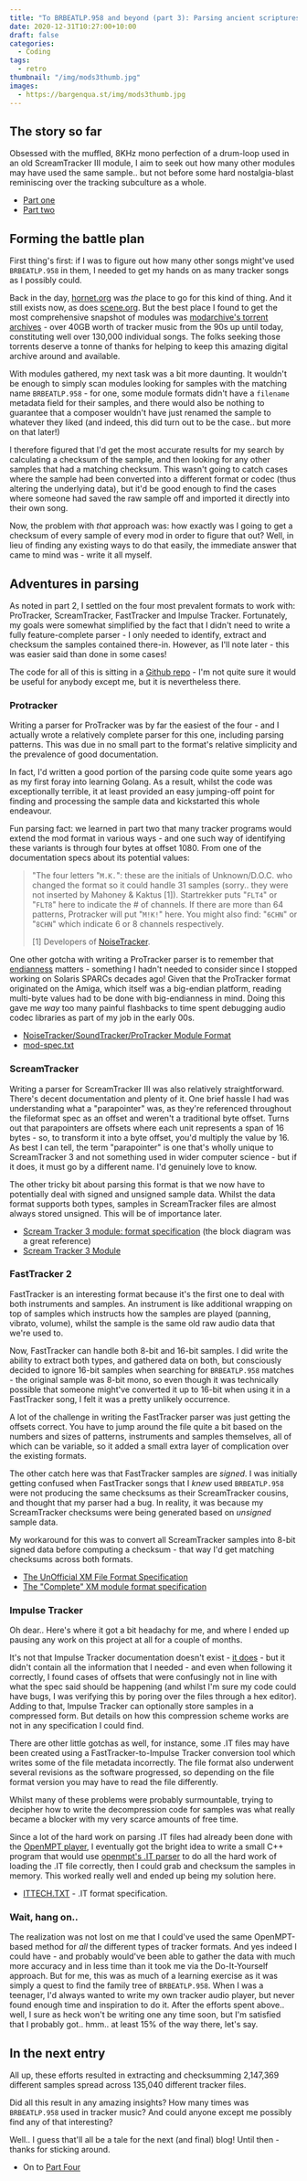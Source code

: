 ```yaml
---
title: "To BRBEATLP.958 and beyond (part 3): Parsing ancient scriptures"
date: 2020-12-31T10:27:00+10:00
draft: false
categories:
  - Coding
tags:
  - retro
thumbnail: "/img/mods3thumb.jpg"
images:
  - https://bargenqua.st/img/mods3thumb.jpg
---
```


## The story so far

Obsessed with the muffled, 8KHz mono perfection of a drum-loop used in an old ScreamTracker III module, I aim to seek out how many other modules may have used the same sample.. but not before some hard nostalgia-blast reminiscing over the tracking subculture as a whole.

- [Part one](../mods-1)
- [Part two](../mods-2)

## Forming the battle plan

First thing's first: if I was to figure out how many other songs might've used `BRBEATLP.958` in them, I needed to get my hands on as many tracker songs as I possibly could.

Back in the day, [hornet.org](https://hornet.org) was _the_ place to go for this kind of thing. And it still exists now, as does [scene.org](https://files.scene.org/browse/music/). But the best place I found to get the most comprehensive snapshot of modules was [modarchive's torrent archives](http://tracker.modarchive.org/) - over 40GB worth of tracker music from the 90s up until today,  constituting well over 130,000 individual songs. The folks seeking those torrents deserve a tonne of thanks for helping to keep this amazing digital archive around and available.

With modules gathered, my next task was a bit more daunting. It wouldn't be enough to simply scan modules looking for samples with the matching name `BRBEATLP.958` - for one, some module formats didn't have a `filename` metadata field for their samples, and there would also be nothing to guarantee that a composer wouldn't have just renamed the sample to whatever they liked (and indeed, this did turn out to be the case.. but more on that later!)

I therefore figured that I'd get the most accurate results for my search by calculating a checksum of the sample, and then looking for any other samples that had a matching checksum. This wasn't going to catch cases where the sample had been converted into a different format or codec (thus altering the underlying data), but it'd be good enough to find the cases where someone had saved the raw sample off and imported it directly into their own song.

Now, the problem with _that_ approach was: how exactly was I going to get a checksum of every sample of every mod in order to figure that out? Well, in lieu of finding any existing ways to do that easily, the immediate answer that came to mind was - write it all myself.

## Adventures in parsing

As noted in part 2, I settled on the four most prevalent formats to work with: ProTracker, ScreamTracker, FastTracker and Impulse Tracker. Fortunately, my goals were somewhat simplified by the fact that I didn't need to write a fully feature-complete parser - I only needed to identify, extract and checksum the samples contained there-in. However, as I'll note later - this was easier said than done in some cases! 

The code for all of this is sitting in a [Github repo](https://github.com/mrbarge/go-mod) - I'm not quite sure it would be useful for anybody except me, but it is nevertheless there. 

### Protracker 

Writing a parser for ProTracker was by far the easiest of the four - and I actually wrote a relatively complete parser for this one, including parsing patterns. This was due in no small part to the format's relative simplicity and the prevalence of good documentation.

In fact, I'd written a good portion of the parsing code quite some years ago as my first foray into learning Golang. As a result, whilst the code was exceptionally terrible, it at least provided an easy jumping-off point for finding and processing the sample data and kickstarted this whole endeavour.

Fun parsing fact: we learned in part two that many tracker programs would extend the mod format in various ways - and one such way of identifying these variants is through four bytes at offset 1080. From one of the documentation specs about its potential values: 

> "The four letters "`M.K.`": these are the initials of Unknown/D.O.C. who changed the format so it could handle 31 samples (sorry.. they were not inserted by Mahoney & Kaktus [1]). Startrekker puts "`FLT4`" or "`FLT8`" here to indicate the # of channels. If there are more than 64 patterns, Protracker will put "`M!K!`" here. You might also find: "`6CHN`" or "`8CHN`" which indicate 6 or 8 channels respectively.
> 
> [1] Developers of [NoiseTracker](https://en.wikipedia.org/wiki/NoiseTracker).

One other gotcha with writing a ProTracker parser is to remember that [endianness](https://en.wikipedia.org/wiki/Endianness) matters - something I hadn't needed to consider since I stopped working on Solaris SPARCs decades ago! Given that the ProTracker format originated on the Amiga, which itself was a big-endian platform, reading multi-byte values had to be done with big-endianness in mind. Doing this gave me _way_ too many painful flashbacks to time spent debugging audio codec libraries as part of my job in the early 00s.

- [NoiseTracker/SoundTracker/ProTracker Module Format](https://www.aes.id.au/modformat.html)
- [mod-spec.txt](https://www.eblong.com/zarf/blorb/mod-spec.txt)

### ScreamTracker

Writing a parser for ScreamTracker III was also relatively straightforward. There's decent documentation and plenty of it. One brief hassle I had was understanding what a "parapointer" was, as they're referenced throughout the fileformat spec as an offset and weren't a traditional byte offset. Turns out that parapointers are offsets where each unit represents a span of 16 bytes - so, to transform it into a byte offset, you'd multiply the value by 16. As best I can tell, the term "parapointer" is one that's wholly unique to ScreamTracker 3 and not something used in wider computer science - but if it does, it must go by a different name. I'd genuinely love to know.

The other tricky bit about parsing this format is that we now have to potentially deal with signed and unsigned sample data. Whilst the data format supports both types, samples in ScreamTracker files are almost always stored unsigned. This will be of importance later.

- [Scream Tracker 3 module: format specification](https://formats.kaitai.io/s3m/index.html) (the block diagram was a great reference)
- [Scream Tracker 3 Module](https://wiki.multimedia.cx/index.php/Scream_Tracker_3_Module)

### FastTracker 2

FastTracker is an interesting format because it's the first one to deal with both instruments and samples. An instrument is like additional wrapping on top of samples which instructs how the samples are played (panning, vibrato, volume), whilst the sample is the same old raw audio data that we're used to.

Now, FastTracker can handle both 8-bit and 16-bit samples. I did write the ability to extract both types, and gathered data on both, but consciously decided to ignore 16-bit samples when searching for `BRBEATLP.958` matches - the original sample was 8-bit mono, so even though it was technically possible that someone might've converted it up to 16-bit when using it in a FastTracker song, I felt it was a pretty unlikely occurrence.

A lot of the challenge in writing the FastTracker parser was just getting the offsets correct. You have to jump around the file quite a bit based on the numbers and sizes of patterns, instruments and samples themselves, all of which can be variable, so it added a small extra layer of complication over the existing formats.

The other catch here was that FastTracker samples are _signed_. I was initially getting confused when FastTracker songs that I _knew_ used `BRBEATLP.958` were not producing the same checksums as their ScreamTracker cousins, and thought that my parser had a bug. In reality, it was because my ScreamTracker checksums were being generated based on _unsigned_ sample data. 

My workaround for this was to convert all ScreamTracker samples into 8-bit signed data before computing a checksum - that way I'd get matching checksums across both formats.

- [The UnOfficial XM File Format Specification](http://www.soma.pirate-server.com/projects/experiments/xm/XM_file_format.pdf)
- [The "Complete" XM module format specification](http://jss.sourceforge.net/moddoc/xm-form.txt)

### Impulse Tracker

Oh dear.. Here's where it got a bit headachy for me, and where I ended up pausing any work on this project at all for a couple of months.

It's not that Impulse Tracker documentation doesn't exist - [it does](https://github.com/schismtracker/schismtracker/wiki/ITTECH.TXT) - but it didn't contain all the information that I needed - and even when following it correctly, I found cases of offsets that were confusingly not in line with what the spec said should be happening (and whilst I'm sure my code could have bugs, I was verifying this by poring over the files through a hex editor). Adding to that, Impulse Tracker can optionally store samples in a compressed form. But details on how this compression scheme works are not in any specification I could find. 

There are other little gotchas as well, for instance, some .IT files may have been created using a FastTracker-to-Impulse Tracker conversion tool which writes some of the file metadata incorrectly. The file format also underwent several revisions as the software progressed, so depending on the file format version you may have to read the file differently.

Whilst many of these problems were probably surmountable, trying to decipher how to write the decompression code for samples was what really became a blocker with my very scarce amounts of free time. 

Since a lot of the hard work on parsing .IT files had already been done with the [OpenMPT player](https://openmpt.org/), I eventually got the bright idea to write a small C++ program that would use [openmpt's .IT parser](https://github.com/OpenMPT/openmpt/blob/553389d97cb61ea8e9acaa40c995e0dc411beb2d/soundlib/Load_it.cpp) to do all the hard work of loading the .IT file correctly, then I could grab and checksum the samples in memory. This worked really well and ended up being my solution here. 

- [ITTECH.TXT](https://github.com/schismtracker/schismtracker/wiki/ITTECH.TXT) - .IT format specification.

### Wait, hang on..

The realization was not lost on me that I could've used the same OpenMPT-based method for _all_ the different types of tracker formats. And yes indeed I could have - and probably would've been able to gather the data with much more accuracy and in less time than it took me via the Do-It-Yourself approach. But for me, this was as much of a learning exercise as it was simply a quest to find the family tree of `BRBEATLP.958`. When I was a teenager, I'd always wanted to write my own tracker audio player, but never found enough time and inspiration to do it. After the efforts spent above.. well, I sure as heck won't be writing one any time soon, but I'm satisfied that I probably got.. hmm.. at least 15% of the way there, let's say.

## In the next entry

All up, these efforts resulted in extracting and checksumming 2,147,369 different samples spread across 135,040 different tracker files.

Did all this result in any amazing insights? How many times was `BRBEATLP.958` used in tracker music? And could anyone except me possibly find any of that interesting?

Well.. I guess that'll all be a tale for the next (and final) blog! Until then - thanks for sticking around.

- On to [Part Four](../mods-4)
